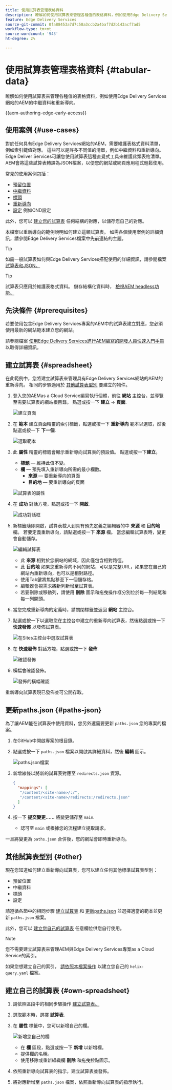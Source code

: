 ```yaml
---
title: 使用試算表管理表格資料
description: 瞭解如何使用試算表來管理各種值的表格資料，例如使用Edge Delivery Services網站的AEM的中繼資料和重新導向。
feature: Edge Delivery Services
source-git-commit: 0fa88453a7d7c58a3ccb2a4baf7d2b143acf7ad5
workflow-type: tm+mt
source-wordcount: '943'
ht-degree: 2%

---
```



# 使用試算表管理表格資料 {#tabular-data}

瞭解如何使用試算表來管理各種值的表格資料，例如使用Edge Delivery Services網站的AEM的中繼資料和重新導向。

{{aem-authoring-edge-early-access}}

## 使用案例 {#use-cases}

對於任何具有Edge Delivery Services網站的AEM，需要維護表格式資料清單，例如索引鍵值對應。 這些可以是許多不同值的清單，例如中繼資料和重新導向。 Edge Deliver Services可讓您使用試算表這種直覺式工具來維護此類表格清單。 AEM會將這些試算表轉譯為JSON檔案，以便您的網站或網頁應用程式輕鬆使用。

常見的使用案例包括：

* [預留位置](/help/edge/docs/placeholders.md)
* [中繼資料](/help/edge/docs/bulk-metadata.md)
* [標頭](/help/edge/docs/custom-headers.md)
* [重新導向](/help/edge/docs/redirects.md)
* [設定](/help/edge/docs/setup-byo-cdn-push-invalidation.md) 例如CND設定

此外，您可以 [建立您的試算表](#own-spreadsheet) 任何結構的對應，以儲存您自己的對應。

本檔案以重新導向的範例說明如何建立這類試算表。 如需各個使用案例的詳細資訊，請參閱Edge Delivery Services檔案中先前連結的主題。

>[!TIP]
>
>如需一般試算表如何與Edge Delivery Services搭配使用的詳細資訊，請參閱檔案 [試算表和JSON。](/help/edge/developer/spreadsheets.md)

>[!TIP]
>
>試算表只應用於維護表格式資料。 儲存結構化資料時， [檢視AEM headless功能。](/help/headless/introduction.md)

## 先決條件 {#prerequisites}

若要使用包含Edge Delivery Services專案的AEM中的試算表建立對應，您必須使用最新的網站範本建立您的網站。

請參閱檔案 [使用Edge Delivery Services進行AEM編寫的開發人員快速入門手冊](/help/edge/edge-dev-getting-started.md) 以取得詳細資訊。

## 建立試算表 {#spreadsheet}

在此範例中，您將建立試算表來管理具有Edge Delivery Services網站的AEM的重新導向。 相同的步驟適用於 [其他試算表型別](#other) 要建立的物件。

1. 登入您的AEMas a Cloud Service編寫執行個體，前往 **網站** 主控台，並導覽至需要試算表的網站根目錄。 點選或按一下 **建立** -> **頁面**.

   ![建立頁面](assets/tabular-data/tabular-data-create-page.png)

1. 在 **範本** 建立頁面精靈的索引標籤，點選或按一下 **重新導向** 範本以選取，然後點選或按一下 **下一個**.

   ![選取範本](assets/tabular-data/tabular-data-create-page-teamplate-redirects.png)

1. 此 **屬性** 精靈的標籤會顯示重新導向試算表的預設值。 點選或按一下&#x200B;**建立**。

   * **標題**  — 維持此值不變。
   * **欄**  — 預先填入重新導向所需的最小欄數。
      * **來源**  — 要重新導向的頁面
      * **目的地**  — 要重新導向的頁面

   ![試算表的屬性](assets/tabular-data/tabular-data-create-page-properties-redirects.png)

1. 在 **成功** 對話方塊，點選或按一下 **開啟**.

   ![成功對話框](assets/tabular-data/tabular-data-success.png)

1. 新標籤隨即開啟，試算表載入到具有預先定義之編輯器的中 **來源** 和 **目的地** 欄。 若要定義重新導向，請點選或按一下 **來源** 欄。 當您編輯試算表時，變更會自動儲存。

   ![編輯試算表](assets/tabular-data/tabular-data-edit-redirects.png)

   * 此 **來源** 相對於您網站的網域，因此僅包含相對路徑。
   * 此 **目的地** 如果您重新導向不同的網站，可以是完整URL，如果您在自己的網站內重新導向，也可以是相對路徑。
   * 使用Tab鍵將焦點移至下一個儲存格。
   * 編輯器會視需求將新列新增至試算表。
   * 若要刪除或移動列，請使用 **刪除** 圖示和拖曳操作框分別位於每一列結尾和每一列開頭。

1. 當您完成重新導向的定義時，請關閉標籤並返回 **網站** 主控台。

1. 點選或按一下以選取您在主控台中建立的重新導向試算表，然後點選或按一下 **快速發佈** 以發佈試算表。

   ![在Sites主控台中選取試算表](assets/tabular-data/tabular-data-select-publish.png)

1. 在 **快速發佈** 對話方塊，點選或按一下 **發佈**.

   ![確認發佈](assets/tabular-data/tabular-data-quick-publish.png)

1. 橫幅會確認發佈。

   ![發佈的橫幅確認](assets/tabular-data/tabular-data-publish-banner.png)

重新導向試算表現已發佈並可公開存取。

## 更新paths.json {#paths-json}

為了讓AEM能在試算表中使用資料，您另外還需要更新 `paths.json` 您的專案的檔案。

1. 在GitHub中開啟專案的根目錄。

1. 點選或按一下 `paths.json` 檔案以開啟其詳細資料，然後 **編輯** 圖示。

   ![paths.json檔案](assets/tabular-data/tabular-data-paths-json.png)

1. 新增線條以將新的試算表對應至 `redirects.json` 資源。

   ```json
   {
     "mappings": [
      "/content/<site-name>/:/",
      "/content/<site-name>/redirects:/redirects.json"
     ]
   }
   ```

1. 按一下 **提交變更……** 將變更儲存至 `main`.

   * 認可至 `main` 或根據您的流程建立提取請求。

一旦將變更為 `paths.json` 合併後，您的網站會即時重新導向。

## 其他試算表型別 {#other}

現在您知道如何建立重新導向試算表，您可以建立任何其他標準試算表型別：

* 預留位置
* 中繼資料
* 標頭
* 設定

請遵循各節中的相同步驟 [建立試算表](#spreadsheet) 和 [更新paths.json](#paths-json) 並選擇適當的範本並更新 `paths.json` 檔案。

此外，您可以 [建立您自己的試算表](#own-spreadsheet) 任意欄位供您自行使用。

>[!NOTE]
>
>您不需要建立試算表來管理AEM與Edge Delivery Services專案as a Cloud Service的索引。
>
>如果您想建立自己的索引， [請依照本檔案操作](https://www.aem.live/developer/indexing#setting-up-more-index-configurations) 以建立您自己的 `helix-query.yaml` 檔案。

## 建立自己的試算表 {#own-spreadsheet}

1. 請依照區段中的相同步驟操作 [建立試算表。](#spreadsheet)

1. 選取範本時，選擇 **試算表**.

1. 在 **屬性** 標籤中，您可以新增自己的欄。

   ![新增您自己的欄](assets/tabular-data/tabular-data-own-spreadsheet.png)

   * 在 **欄** 區段，點選或按一下 **新增** 以新增欄。
   * 提供欄的名稱。
   * 使用移除或重新組織欄 **刪除** 和拖曳控點圖示。

1. 依照重新導向試算表的指示，建立試算表並發佈。

1. 將對應新增至 `paths.json` 檔案，依照重新導向試算表的指示執行。
